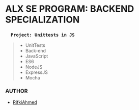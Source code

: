 # ALX SE PROGRAM: BACKEND SPECIALIZATION
### `   Project: Unittests in JS   `
> - UnitTests
> - Back-end
> - JavaScript
> - ES6
> - NodeJS
> - ExpressJS
> - Mocha

### AUTHOR
- [RifkiAhmed](https://github.com/RifkiAhmed)